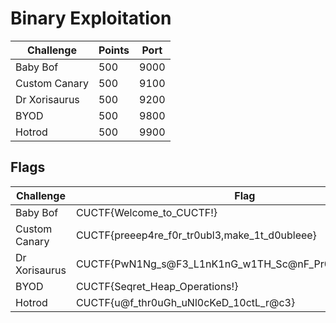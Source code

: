 # Binary Exploitation

| Challenge           | Points | Port |
| --------------------| ------ | ---- |
| Baby Bof            |  500   | 9000 |
| Custom Canary       |  500   | 9100 |
| Dr Xorisaurus       |  500   | 9200 |
| BYOD                |  500   | 9800 |
| Hotrod              |  500   | 9900 |

## Flags

| Challenge           | Flag                                                       |
| ------------------- | ---------------------------------------------------------- |
| Baby Bof            | CUCTF{Welcome_to_CUCTF!}                                   |
| Custom Canary       | CUCTF{preeep4re_f0r_tr0ubl3,make_1t_d0ubleee}              |
| Dr Xorisaurus       | CUCTF{PwN1Ng_s@F3_L1nK1nG_w1TH_Sc@nF_Pr0duC1nG_L3@K5}      |
| BYOD                | CUCTF{Seqret_Heap_Operations!}                             |
| Hotrod              | CUCTF{u@f_thr0uGh_uNl0cKeD_10ctL_r@c3}                     |

